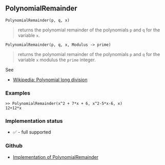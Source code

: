 ## PolynomialRemainder

```
PolynomialRemainder(p, q, x)
```

> returns the polynomial remainder of the polynomials `p` and `q` for the variable `x`.

```
PolynomialRemainder(p, q, x, Modulus -> prime)
```

> returns the polynomial remainder of the polynomials `p` and `q` for the variable `x` modulus the `prime` integer.
 
See
* [Wikipedia: Polynomial long division](https://en.wikipedia.org/wiki/Polynomial_long_division)
 
### Examples

```
>> PolynomialRemainder(x^2 + 7*x + 6, x^2-5*x-6, x)
12+12*x
```
 






### Implementation status

* &#x2705; - full supported

### Github

* [Implementation of PolynomialRemainder](https://github.com/axkr/symja_android_library/blob/master/symja_android_library/matheclipse-core/src/main/java/org/matheclipse/core/builtin/Algebra.java#L3867) 
